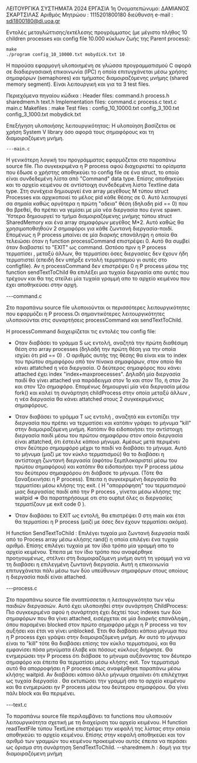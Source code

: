 ΛΕΙΤΟΥΡΓΙΚΑ ΣΥΣΤΗΜΑΤΑ 2024 ΕΡΓΑΣΙΑ 1η
Ονοματεπώνυμο:     ΔΑΜΙΑΝΟΣ ΣΚΑΡΤΣΙΛΑΣ 
Αριθμός Μητρώου :  1115201800180 
διεύθυνση e-mail : sdi1800180@di.uoa.gr

Εντολές μεταγλώττισης/εκτέλεσης προγράμματος 
(με μέγιστο πλήθος 10 children processes και config file 10.000 κύκλων ζωής της Parent process): 
    
    make  
    ./program config_10_10000.txt mobydick.txt 10

H παρούσα εφαρμογή υλοποιημένη σε γλώσσα προγραμματισμού C αφορά σε διαδιεργασιακή επικοινωνία (IPC) η οποία επιτυγχάνεται μέσω χρήσης σημαφόρων (semaphores) και τμήματος διαμοιραζόμενης μνήμης (shared memory segment). Είναι λειτουργική και για τα 3 test files.

Περιεχόμενα πηγαίου κώδικα : 
    Header files:
        command.h   process.h     sharedmem.h      text.h
    Implementation files: 
        command.c   process.c     text.c           main.c
    Makefiles :
        make
    Test files : 
     config_10_10000.txt    config_3_100.txt    config_3_1000.txt      mobydick.txt

Επεξήγηση υλοποιήσης λειτουργικότητας: 
    Η υλοποίηση βασίζεται σε χρήση System V library όσο αφορά τους σημαφόρους και τη διαμοιραζόμενη μνήμη. 

    ---main.c 
Η γενικότερη λογική του προγράμματος εφαρμόζεται στο παραπάνω source file. Πιο συγκεκριμένα η P process αφού διαχειριστεί τα ορίσματα που έδωσε ο χρήστης αποθηκεύει το config file σε ένα struct, το οποίο είναι συνδεδεμένη λίστα από "Command" data type. Επίσης αποθηκεύει και το αρχείο κειμένου σε αντίστοιχη συνδεδεμένη λίστα Textline data type.
Στη συνέχεια δημιουργεί ένα array μεγέθους M τύπου struct Processes και αρχικοποιεί το μέλος pid κάθε θέσης σε 0. Αυτό λειτουργεί σα σημαία καθώς αργότερα η πρώτη "αδεια" θέση (δηλαδη pid == 0) που θα βρεθεί, θα πρέπει να γεμίσει με μία νέα διεργασία που έγινε spawn.
 Ύστερα δημιουργεί το τμήμα διαμοιραζόμενης μνήμης τύπου struct SharedMemory και ένα array σημαφόρων μεγέθος M*2. Αυτό καθώς θα χρησιμοποθιηθούν 2 σημαφόροι για κάθε ζωντανή διεργασία-παιδί. 
Επομένως η P process μπαίνει σε μία διαρκής επανάληψη η οποία θα τελειώσει όταν η function processCommand επιστρέψει 0. Αυτό θα συμβεί όταν διαβαστεί το "EXIT" ως command. Ωστόσο πριν η P process τερματίσει , μεταξύ άλλων, θα τερματίσει όσες διεργασίες δεν έχουν ήδη τερματιστεί (επειδή δεν υπήρξε εντολή τερματισμού γι αυτές στο configfile).
 Αν η processCommand δεν επιστρέψει 0 η P process μέσω της function sendTextToChild θα επιλέξει μια τυχαία διεργασία απο αυτές που τρέχουν και θα της στείλει μία τυχαία γραμμή απο το αρχείο κειμένου που έχει αποθηκεύσει στην αρχή. 

---command.c

Στο παραπάνω source file υλοποιούνται οι περισσότερες λειτουργικότητες που εφαρμόζει η  P process.Οι σημαντικότερες λειτουργικότητες υλοποιούνται στις συναρτήσεις processCommand και sendTextToChild. 
        
H processCommand διαχειρίζεται τις εντολές του config file:

- Οταν διαβάσει το γράμμα S ως εντολή, αναζητά την πρώτη διαθέσιμη θέση στο array processes (δηλαδή την πρώτη θέση για την οποία ισχύει ότι pid == 0) . Ο αριθμός αυτής της θέσης θα είναι και το index του πρώτου σημαφόρου από τον πίνακα σημαφόρων, στον οποίο θα κάνει attatched η νέα διεργασία. Ο δεύτερος σημαφόρος που κάνει attached έχει index "index+maxproecesses". Δηλαδή μία διεργασία παιδί θα γίνει attached για παράδειγμα στον 1ο και στον 11ο, ή στον 2ο και στον 12ο σημαφόρο. 
Επομένως  δημιουργεί μία νέα διεργασία μέσω fork() και καλεί τη συνάρτηση childProcess στην οποία μεταξύ άλλων , η νέα διεργασία θα κάνει attatched στους 2 συγκεκριμένους σημαφόρους. 

- Όταν διαβάσει το γράμμα T ως εντολή , αναζητά και εντοπίζει την διεργασία που πρέπει να τερματίσει και κατόπιν γράφει το μήνυμα "kill" στην διαμοιραζόμενη μνήμη. Κατόπιν θα ειδοποιήσει την αντίστοιχη διεργασία παιδί μέσω του πρώτου σημαφόρου στον οποίο διεργασία είναι attatched, ότι έστειλε κάποιο μήνυμα. Αμέσως μετά περιμένει στον δεύτερο σημαμφόρο μέχρι το παιδί να διαβάσει το μήνυμα. Αυτό το μήνυμα (μαζί με τον κύκλο τερματισμού) θα το διαβάσει η αντίστοιχη ζωντανή διεργασία (αφότου ξεμπλοκαριστεί μέσω του πρώτου σημαφόρου) και κατόπιν θα ειδοποιήσει την P process μέσω του δεύτερου σημαφρόρου ότι διάβασε το μήνυμα. (Τότε θα ξαναξεκινήσει η P process). Έπειτα η συγκεκριμένη διεργασία θα τερματίσει μέσω κλήσης της exit. ( Η "απορρόφηση" του τερματισμού μιας διεργασίας παιδί  από την P process , γίνεται μέσω κλήσης της waitpid => Θα παρατηρήσουμε οτι στο ouptut όλες οι διεργασίες τερματίζουν με exit code 0 ).

- Όταν διαβάσει το EXIT ως εντολή, θα επιστρέψει 0 στη main και έτσι θα τερματίσει η P process (μαζί με όσες δεν έχουν τερματίσει ακόμα).

H function SendTextToChild :
 Eπιλέγει τυχαία μια ζωντανή διεργασία παιδί από το Process array μέσω κλήσης rand() η οποία επιλέγει ένα τυχαίο αριθμό. Επίσης επιλέγει τυχαία με τον ίδιο τρόπο μία γραμμή απο το αρχείο κειμένου. Έπειτα με τον ίδιο τρόπο που αναφέρθηκε προηγουμένως, στέλνει στη διαμοιραζόμενη μνήμη αυτή τη γραμμή για να τη διαβάσει η επιλεγμένη ζωντανή διεργασία. Αυτή η επικοινωνία επιτυγχάνεται πάλι μέσω των δύο υπεύθυνων σημαφόρων στους οποίους η διεργασία παιδί είναι attached.  

---process.c

Στο παραπάνω source file αναπτύσσεται η λειτουργικότητα των νέω παιδιών διεργασιών. Αυτό έχει υλοποιηθεί στην συνάρτηση ChildProcess: 
 Πιο συγκεκριμένα αφού η συνάρτηση έχει δεχτεί τους indexes των δύο σημαφόρων που θα γίνει attached, εισέρχεται σε μία διαρκής επανάληψη , όπου παραμένει blocked στον πρώτο σημαφόρο μέχρι η P process να τον αυξήσει και έτσι να γίνει unblocked. Έτσι θα διαβάσει κάποιο μήνυμα που η P process έχει γράψει στην διαμοιραζόμενη μνήμη. Αν αυτό το μήνυμα είναι το "kill" τότε θα διαβάσει επίσης τον κύκλο τερματισμού, και θα εμφανίσει πόσα μηνύματα έλαβε και πόσους κύκλους διήρκησε. Θα ενημερώσει την P process ότι διάβασε το μήνυμα αυξάνοντας τον δέυτερο σημαφόρο και έπειτα θα τερματίσει μέσω κλήσης exit. Τον τερματισμό αυτό θα απορροφήσει η P process όπως αναφέρθηκε παραπάνω μέσω κλήσης waitpid. Αν διαβάσει κάποιο άλλο μήνυμα σημαίνει ότι επιλέχτηκε ως τυχαία διεργασία . Θα εκτυπώσει την γραμμή απο το αρχείο κειμένου και θα ενημερώσει ην P process μέσω του δεύτερου σημαφόρου. Θα γίνει πάλι block και θα περιμένει.

---text.c 

Το παραπάνω source file περιλαμβάνει τα functions που υλοποιούν λειτουργικότητα σχετική με τη διαχείριση του αρχείο κειμένου.
H function readTextFile τύπου TextLine επιστρέψει την κεφαλή της λίστας στην οποία αποθηκεύει το αρχείο κειμένου. Επίσης στην κεφαλή αποθηκεύει και τον αριθμό των γραμμών του κειμένου προκειμένου αυτός έπειτα να περάσει ως όρισμα στη συνάρτηση SendTextToChild.
--sharedmem.h : δομή για την διαμοιραζόμενη μνήμη

